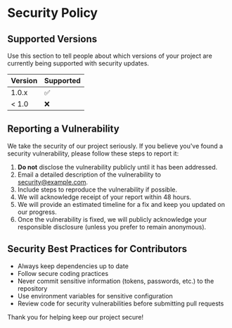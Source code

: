 # Security Policy

## Supported Versions

Use this section to tell people about which versions of your project are currently being supported with security updates.

| Version | Supported          |
| ------- | ------------------ |
| 1.0.x   | :white_check_mark: |
| < 1.0   | :x:                |

## Reporting a Vulnerability

We take the security of our project seriously. If you believe you've found a security vulnerability, please follow these steps to report it:

1. **Do not** disclose the vulnerability publicly until it has been addressed.
2. Email a detailed description of the vulnerability to [security@example.com](mailto:security@example.com).
3. Include steps to reproduce the vulnerability if possible.
4. We will acknowledge receipt of your report within 48 hours.
5. We will provide an estimated timeline for a fix and keep you updated on our progress.
6. Once the vulnerability is fixed, we will publicly acknowledge your responsible disclosure (unless you prefer to remain anonymous).

## Security Best Practices for Contributors

- Always keep dependencies up to date
- Follow secure coding practices
- Never commit sensitive information (tokens, passwords, etc.) to the repository
- Use environment variables for sensitive configuration
- Review code for security vulnerabilities before submitting pull requests

Thank you for helping keep our project secure!

